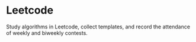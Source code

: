# Leetcode
Study algorithms in Leetcode, collect templates, and record the attendance of weekly and biweekly contests.
